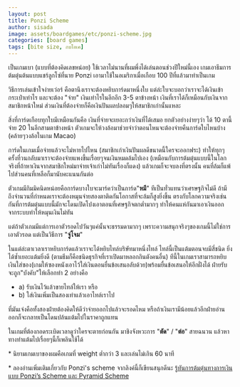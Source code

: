 ```yaml
---
layout: post
title: Ponzi Scheme
author: sisada
image: assets/boardgames/etc/ponzi-scheme.jpg
categories: [board games]
tags: [bite size, กบโอเค]
---
```


เป็นเกมเบา (แบบที่ต้องคิดเลขหน่อย) ใช้เวลาไม่นานที่ผมพึ่งได้เล่นตอนช่วงปีใหม่นี้เอง เกมเอาธีมการต้มตุ๋นต้นแบบแชร์ลูกโซ่ที่นาย Ponzi เอามาใช้ในอเมริกาเมื่อเกือบ 100 ปีที่แล้วมาทำเป็นเกม

วิธีการเล่นเข้าใจง่ายเว่อร์ คือตานึงเราจะต้องหยิบการ์ดมาหนึ่งใบ แต่ล่ะใบจะบอกว่าเราจะได้เงินเข้ากระเป๋าเท่าไร และจะต้อง "จ่าย" เงินเท่าไรในอีกอีก 3-5 ตาข้างหน้า เงินที่เราได้ก็เหมือนกับเงินจากสมาชิกหน้าใหม่ ส่วนเงินที่ต้องจ่ายก็คือเงินปันผลปลอมๆให้สมาชิกเก่านั้นแหละ

สิ่งที่การ์ดเกือบทุกใบมีเหมือนกันคือ เงินที่จ่ายจะเยอะกว่าเงินที่ได้เสมอ ยกตัวอย่างง่ายๆว่า ได้ 10 ตานี้ จ่าย 20 ในอีกสามตาข้างหน้า ตัวเกมจะให้วงล้อมาช่วยจำว่าตอนไหนจะต้องจ่ายคืนการ์ดใบไหนบ้าง (คล้ายๆวงล้อในเกม Macao)

การ์ดในเกมเมื่อจ่ายแล้วจะไม่หายไปไหน (สมาชิกเก่าเงินปันผลดีขนาดนี้ใครจะออกฟระ) ทำให้ทุกๆครั้งที่วนกลับมาเราจะต้องจ่ายแพงขึ้นเรื่อยๆจนเงินหมดล้มไปเอง (เหมือนกับการต้มตุ๋นแบบนี้ในโลกจริงที่ถ้าหาเงินจากสมาชิกใหม่มาจ่ายเจ้าเก่าไม่ทันเรื่องก็แดง) แล้วเกมก็จะจบลงที่ตรงนั้น คนที่ล้มก็แพ้ไปส่วนคนที่เหลือก็มานับคะแนนกันต่อ

ตัวเกมมีกิมมิคนิดหน่อยคือการ์ดบางใบจะมาร์คว่าเป็นการ์ด"**หมี**" ทีเป็นทั่วแทนว่าเศรษฐกิจไม่ดี ถ้ามีถึงจำนวนที่กำหนดเราจะต้องหมุนจ่ายสองตาติดกันโอกาสที่จะล้มก็สูงยิ่งขึ้น ตรงกับโลกความจริงเช่นกันที่การต้มตุ๋นแบบนี้มักจะโดนเปิดโปงเอาตอนที่เศษฐกิจตกต่ำมากๆ ทำให้คนแห่กันมาเอาเงินออกจากระบบทำให้หมุนเงินไม่ทัน

แต่ถ้าตัวเกมมีแต่การเอาตัวรอดไปวันๆแค่นั้นจะธรรมดามากๆ เพราะความสนุกจริงๆของเกมนี้ไม่ใช่การเอาตัวรอด แต่เป็นวิธีการ "**จู่โจม**"

ในแต่ล่ะตาเวลาเราหยิบการ์ดแล้วเราจะได้หยิบไทล์บริษัทมาหนึ่งไทล์ ไทล์นี้เป็นแต้มตอนจบมีสี่ชนิด ยิ่งได้ซ้ำเยอะแต้มยิ่งดี (ตามธีมก็คือชนิดธุรกิจที่เราเปิดมาหลอกกินตังคนอื่น) ทีนี้ในเกมเราสามารถหยิบเงินใส่ซอง(เกมให้ซองหนังเอาไว้ใส่เงินตอนยื่นข้อเสนอลับด้วย)พร้อมยื่นข้อเสนอให้อีกฝั่งได้ ฝ่ายรับจะถูก"บังคับ"ให้เลือกทำ 2 อย่างคือ
* a) รับเงินไว้แล้วขายไทล์ให้เรา หรือ
* b) ใส่เงินเพิ่มเป็นสองเท่าแล้วเอาไทล์เราไป


ที่มันเจ๋งคือทั้งสองฝ่ายต้องคิดให้ดีว่าจ่ายออกไปแล้วจะรอดไหม หรือถ้าเงินเรามีน้อยแล้วอีกฝ่ายอ่านออกก็จะกลายเป็นโดนปล้นแต้มไปในราคาถูกแทน

ในเกมที่ต้องกอดระเบิดเวลาดูว่าใครจะตายก่อนกัน มาชิงจังหวะการ "**ตัด**" / "**ต่อ**" สายฉนวน แล้วหาทางทำแต้มไปเรื่อยๆนี้ก็เพลินใช้ได้

\* นิยามเกมเบาของผมคือเกมที่ weight ต่ำกว่า 3 และเล่นไม่เกิน 60 นาที

\* ลองอ่านเพิ่มเติมเกี่ยวกับ Ponzi's scheme จากลิงค์นี้ก็เขียนสนุกดีนะ [รู้ทันการต้มตุ๋นทางการเงินแบบ Ponzi’s Scheme และ Pyramid Scheme](http://amonjou.blogspot.com/2013/11/ponzis-scheme-pyramid-scheme.html)